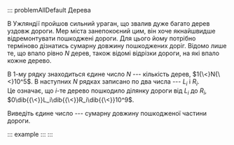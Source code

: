 ::: problemAllDefault
Дерева

В Ужляндії пройшов сильний ураган, що звалив дуже багато дерев уздовж
дороги. Мер міста занепокоєний цим, він хоче якнайшвидше відремонтувати
пошкоджені дороги. Для цього йому потрібно терміново дізнатись сумарну
довжину пошкоджених доріг. Відомо лише те, що впало рівно $N$ дерев,
також відомі відрізки дороги, на які впало кожне дерево.

В 1-му рядку знаходиться єдине число $N$ --- кількість дерев,
$1{\<}N{\<}10^5$. В наступних $N$ рядках записано по два числа --- $L_i$
і $R_i$. Це означає, що $i$-те дерево пошкодило ділянку дороги від $L_i$
до $R_i$, $0\dib{{\<}}L_i\dib{{\<}}R_i\dib{{\<}}10^9$.

Виведіть єдине число --- сумарну довжину пошкодженої частини дороги.

::: example
:::
:::
